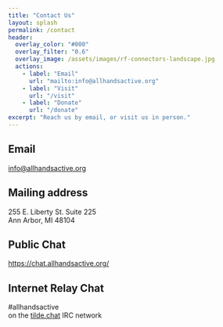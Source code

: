 ```yaml
---
title: "Contact Us"
layout: splash
permalink: /contact
header:
  overlay_color: "#000"
  overlay_filter: "0.6"
  overlay_image: /assets/images/rf-connectors-landscape.jpg
  actions:
    - label: "Email"
      url: "mailto:info@allhandsactive.org"
    - label: "Visit"
      url: "/visit"
    - label: "Donate"
      url: "/donate"
excerpt: "Reach us by email, or visit us in person."
---
```


## Email

info@allhandsactive.org

## Mailing address

255 E. Liberty St. Suite 225<br/>
Ann Arbor, MI 48104

## Public Chat

https://chat.allhandsactive.org/

## Internet Relay Chat

\#allhandsactive<br />
on the <a href="https://tilde.chat/">tilde.chat</a> IRC network


<!--## Contact Form

Use this form to send us an email

<form action="#" style="width: 50%">
  <input type="text" name="first_name" placeholder="Jane" aria-label="first name" style="width: 46.5%; float: left; margin-bottom: 1em" />
  <input type="text" name="last_name" placeholder="Smith" aria-label="last name" style="width: 46.5%; float: right; margin-bottom: 1em" />
  <input type="email" name="email" aria-label="email" style="margin-bottom: 1em" placeholder="jane.smith@gmail.com" />
  <textarea cols="46" rows="5" name="comments" aria-label="comments" style="margin-bottom: 1em" placeholder="Send us a message"></textarea>
  <input class="btn btn--primary" type="submit" value="Submit" />
</form>-->
